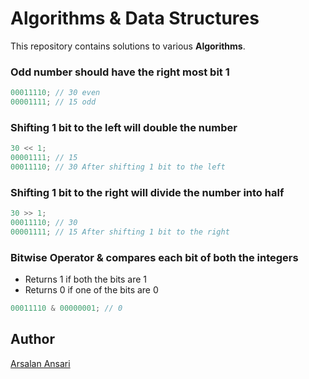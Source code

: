 # Algorithms & Data Structures

This repository contains solutions to various **Algorithms**.

### Odd number should have the right most bit 1

```javascript
00011110; // 30 even
00001111; // 15 odd
```

### Shifting 1 bit to the left will double the number

```javascript
30 << 1;
00001111; // 15
00011110; // 30 After shifting 1 bit to the left
```

### Shifting 1 bit to the right will divide the number into half

```javascript
30 >> 1;
00011110; // 30
00001111; // 15 After shifting 1 bit to the right
```

### Bitwise Operator & compares each bit of both the integers

- Returns 1 if both the bits are 1
- Returns 0 if one of the bits are 0

```javascript
00011110 & 00000001; // 0
```

## Author

[Arsalan Ansari](https://www.github.com/madebyarsalan)
